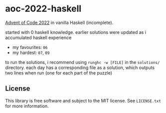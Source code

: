 # aoc-2022-haskell

[Advent of Code 2022](https://adventofcode.com/2022) in vanilla Haskell
(incomplete).

started with 0 haskell knowledge. earlier solutions were updated as i
accumulated haskell experience

- my favourites: `06`
- my hardest: `07`, `09`

to run the solutions, i recommend using `runghc -w [FILE]` in the `solutions/`
directory. each day has a corresponding file as a solution, which outputs two
lines when run (one for each part of the puzzle)

## License

This library is free software and subject to the MIT license. See `LICENSE.txt`
for more information.
